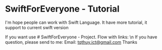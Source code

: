 # SwiftForEveryone - Tutorial

I'm hope people can work with Swift Language.
It have more tutorial, it support to current swift version

If you want use # SwiftForEveryone - Project. Flow with links: \n
If you have question, please send to me:
Email: tqthuy.ict@gmail.com
Thanks
